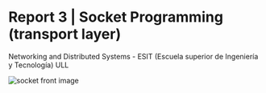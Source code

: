 # Report 3 | Socket Programming (transport layer)

Networking and Distributed Systems - ESIT (Escuela superior de Ingeniería y Tecnología) ULL

![socket front image](./images/)